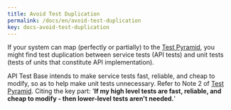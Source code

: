 ```yaml
---
title: Avoid Test Duplication
permalink: /docs/en/avoid-test-duplication
key: docs-avoid-test-duplication
---
```

If your system can map (perfectly or partially) to the [Test Pyramid](https://martinfowler.com/bliki/TestPyramid.html), you might find test duplication between service tests (API tests) and unit tests (tests of units that constitute API implementation).

API Test Base intends to make service tests fast, reliable, and cheap to modify, so as to help make unit tests unnecessary. Refer to Note 2 of [Test Pyramid](https://martinfowler.com/bliki/TestPyramid.html). Citing the key part: '**If my high level tests are fast, reliable, and cheap to modify - then lower-level tests aren't needed.**'